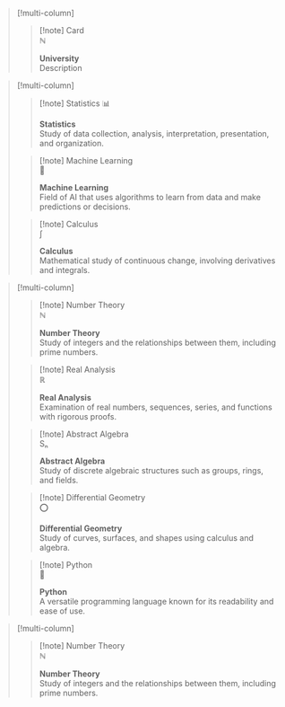 
> [!multi-column]
>
> > [!note] Card  
>> ℕ  
>>  
>> **University**  
>> Description
>

> [!multi-column]
>
>> [!note] Statistics
>> 📊
>> 
>> **Statistics**  
>> Study of data collection, analysis, interpretation, presentation, and organization.
>
>> [!note] Machine Learning  
>> 🤖  
>> 
>> **Machine Learning**  
>> Field of AI that uses algorithms to learn from data and make predictions or decisions.
>
>> [!note] Calculus  
>> ∫  
>> 
>> **Calculus**  
>> Mathematical study of continuous change, involving derivatives and integrals.



> [!multi-column]
>
>> [!note] Number Theory  
>> ℕ  
>>  
>> **Number Theory**  
>> Study of integers and the relationships between them, including prime numbers.
>
>> [!note] Real Analysis  
>> ℝ  
>>  
>> **Real Analysis**  
>> Examination of real numbers, sequences, series, and functions with rigorous proofs.
>
>> [!note] Abstract Algebra  
>> Sₙ  
>>  
>> **Abstract Algebra**  
>> Study of discrete algebraic structures such as groups, rings, and fields.
>
>> [!note] Differential Geometry  
>> ⭕  
>>  
>> **Differential Geometry**  
>> Study of curves, surfaces, and shapes using calculus and algebra.
>
>> [!note] Python  
>> 🐍  
>>  
>> **Python**  
>> A versatile programming language known for its readability and ease of use.
>

> [!multi-column]
>> [!note] Number Theory  
>> ℕ  
>>  
>> **Number Theory**  
>> Study of integers and the relationships between them, including prime numbers.
